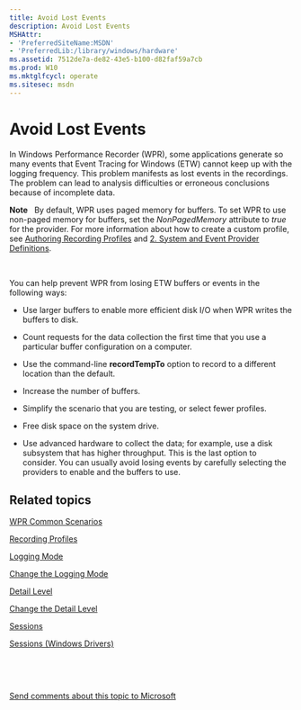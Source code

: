 ```yaml
---
title: Avoid Lost Events
description: Avoid Lost Events
MSHAttr:
- 'PreferredSiteName:MSDN'
- 'PreferredLib:/library/windows/hardware'
ms.assetid: 7512de7a-de82-43e5-b100-d82faf59a7cb
ms.prod: W10
ms.mktglfcycl: operate
ms.sitesec: msdn
---
```


# Avoid Lost Events


In Windows Performance Recorder (WPR), some applications generate so many events that Event Tracing for Windows (ETW) cannot keep up with the logging frequency. This problem manifests as lost events in the recordings. The problem can lead to analysis difficulties or erroneous conclusions because of incomplete data.

**Note**  
By default, WPR uses paged memory for buffers. To set WPR to use non-paged memory for buffers, set the *NonPagedMemory* attribute to *true* for the provider. For more information about how to create a custom profile, see [Authoring Recording Profiles](authoring-recording-profiles.md) and [2. System and Event Provider Definitions](2-system-and-event-provider-definitions.md).

 

You can help prevent WPR from losing ETW buffers or events in the following ways:

-   Use larger buffers to enable more efficient disk I/O when WPR writes the buffers to disk.

-   Count requests for the data collection the first time that you use a particular buffer configuration on a computer.

-   Use the command-line **recordTempTo** option to record to a different location than the default.

-   Increase the number of buffers.

-   Simplify the scenario that you are testing, or select fewer profiles.

-   Free disk space on the system drive.

-   Use advanced hardware to collect the data; for example, use a disk subsystem that has higher throughput. This is the last option to consider. You can usually avoid losing events by carefully selecting the providers to enable and the buffers to use.

## Related topics


[WPR Common Scenarios](windows-performance-recorder-common-scenarios.md)

[Recording Profiles](recording-profiles.md)

[Logging Mode](logging-mode.md)

[Change the Logging Mode](change-the-logging-mode.md)

[Detail Level](detail-level.md)

[Change the Detail Level](change-the-detail-level.md)

[Sessions](sessions.md)

[Sessions (Windows Drivers)](http://go.microsoft.com/fwlink/p/?linkid=246706)

 

 

[Send comments about this topic to Microsoft](mailto:wsddocfb@microsoft.com?subject=Documentation%20feedback%20%5Bp_wpt\hw_design%5D:%20Avoid%20Lost%20Events%20%20RELEASE:%20%285/3/2016%29&body=%0A%0APRIVACY%20STATEMENT%0A%0AWe%20use%20your%20feedback%20to%20improve%20the%20documentation.%20We%20don't%20use%20your%20email%20address%20for%20any%20other%20purpose,%20and%20we'll%20remove%20your%20email%20address%20from%20our%20system%20after%20the%20issue%20that%20you're%20reporting%20is%20fixed.%20While%20we're%20working%20to%20fix%20this%20issue,%20we%20might%20send%20you%20an%20email%20message%20to%20ask%20for%20more%20info.%20Later,%20we%20might%20also%20send%20you%20an%20email%20message%20to%20let%20you%20know%20that%20we've%20addressed%20your%20feedback.%0A%0AFor%20more%20info%20about%20Microsoft's%20privacy%20policy,%20see%20http://privacy.microsoft.com/default.aspx. "Send comments about this topic to Microsoft")





